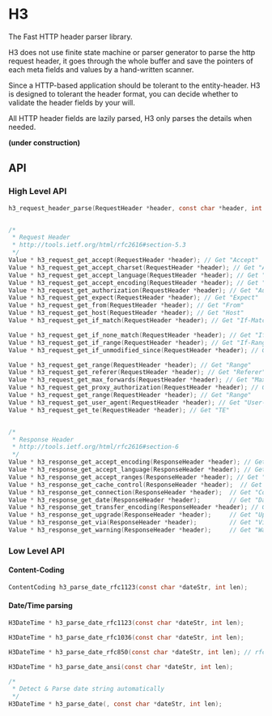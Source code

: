 H3
========

The Fast HTTP header parser library.

H3 does not use finite state machine or parser generator to parse the http request header, it goes through the whole buffer and save the pointers of each meta fields and values by a hand-written scanner.

Since a HTTP-based application should be tolerant to the entity-header. H3 is designed to tolerant the header format, you can decide whether to validate the header fields by your will.

All HTTP header fields are lazily parsed, H3 only parses the details when needed.


**(under construction)**


API
-----

### High Level API

```c
h3_request_header_parse(RequestHeader *header, const char *header, int len);


/*
 * Request Header
 * http://tools.ietf.org/html/rfc2616#section-5.3
 */
Value * h3_request_get_accept(RequestHeader *header); // Get "Accept"
Value * h3_request_get_accept_charset(RequestHeader *header); // Get "Accept-Charset"
Value * h3_request_get_accept_language(RequestHeader *header); // Get "Accept-Language"
Value * h3_request_get_accept_encoding(RequestHeader *header); // Get "Accept-Encoding"
Value * h3_request_get_authorization(RequestHeader *header); // Get "Authorization"
Value * h3_request_get_expect(RequestHeader *header); // Get "Expect"
Value * h3_request_get_from(RequestHeader *header); // Get "From"
Value * h3_request_get_host(RequestHeader *header); // Get "Host"
Value * h3_request_get_if_match(RequestHeader *header); // Get "If-Match"

Value * h3_request_get_if_none_match(RequestHeader *header); // Get "If-None-Match"
Value * h3_request_get_if_range(RequestHeader *header); // Get "If-Range"
Value * h3_request_get_if_unmodified_since(RequestHeader *header); // Get "If-Unmodified-Since"

Value * h3_request_get_range(RequestHeader *header); // Get "Range"
Value * h3_request_get_referer(RequestHeader *header); // Get "Referer"
Value * h3_request_get_max_forwards(RequestHeader *header); // Get "Max-Forwards"
Value * h3_request_get_proxy_authorization(RequestHeader *header); // Get "Proxy-Authorization"
Value * h3_request_get_range(RequestHeader *header); // Get "Range"
Value * h3_request_get_user_agent(RequestHeader *header); // Get "User-Agent"
Value * h3_request_get_te(RequestHeader *header); // Get "TE"


/* 
 * Response Header
 * http://tools.ietf.org/html/rfc2616#section-6
 */
Value * h3_response_get_accept_encoding(ResponseHeader *header); // Get "Accept-Encoding"
Value * h3_response_get_accept_language(ResponseHeader *header); // Get "Accept-Language"
Value * h3_response_get_accept_ranges(ResponseHeader *header); // Get "Accept-Ranges"
Value * h3_response_get_cache_control(ResponseHeader *header);  // Get "Cache-Control"
Value * h3_response_get_connection(ResponseHeader *header);  // Get "Connection"
Value * h3_response_get_date(ResponseHeader *header);        // Get "Date"
Value * h3_response_get_transfer_encoding(ResponseHeader *header); // Get "Transfer-Encoding"
Value * h3_response_get_upgrade(ResponseHeader *header);     // Get "Upgrade"
Value * h3_response_get_via(ResponseHeader *header);         // Get "Via"
Value * h3_response_get_warning(ResponseHeader *header);     // Get "Warning"
```

### Low Level API


#### Content-Coding

```c
ContentCoding h3_parse_date_rfc1123(const char *dateStr, int len);
```

#### Date/Time parsing

```c
H3DateTime * h3_parse_date_rfc1123(const char *dateStr, int len);

H3DateTime * h3_parse_date_rfc1036(const char *dateStr, int len);

H3DateTime * h3_parse_date_rfc850(const char *dateStr, int len); // rfc850 date format is replaced by rfc1036

H3DateTime * h3_parse_date_ansi(const char *dateStr, int len);

/*
 * Detect & Parse date string automatically
 */
H3DateTime * h3_parse_date(, const char *dateStr, int len);
```


